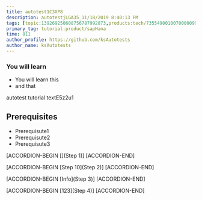 ```yaml
---
title: autotest1C3XP8
description: autotestjLGA35_11/18/2019 8:40:13 PM
tags: [topic:139269250608756787992873,products:tech/73554900100700000996,tutorial:experience/advanced]
primary_tag: tutorial:product/sapHana
time: 811
author_profile: https://github.com/ksAutotests
author_name: ksAutotests
---
```

### You will learn
- You will learn this
- and that

autotest tutorial textE5z2u1

## Prerequisites
- Prerequisute1
- Prerequisute2
- Prerequisute3

[ACCORDION-BEGIN [](Step 1)]
[ACCORDION-END]

[ACCORDION-BEGIN [Step 10](Step 2)]
[ACCORDION-END]

[ACCORDION-BEGIN [Info](Step 3)]
[ACCORDION-END]

[ACCORDION-BEGIN [123](Step 4)]
[ACCORDION-END]

